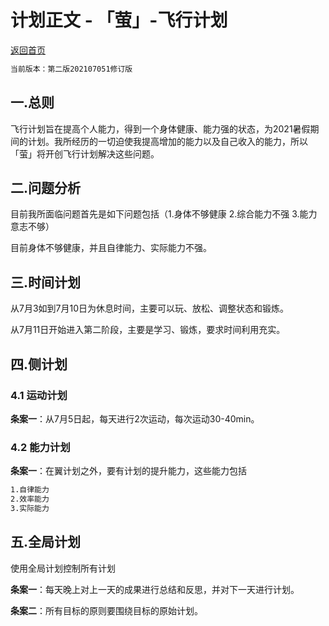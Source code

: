 # 计划正文 - 「萤」-飞行计划

[返回首页](../)

```markdown
当前版本：第二版202107051修订版
```

## 一.总则

飞行计划旨在提高个人能力，得到一个身体健康、能力强的状态，为2021暑假期间的计划。我所经历的一切迫使我提高增加的能力以及自己收入的能力，所以「萤」将开创飞行计划解决这些问题。

## 二.问题分析

目前我所面临问题首先是如下问题包括（1.身体不够健康 2.综合能力不强 3.能力意志不够）

目前身体不够健康，并且自律能力、实际能力不强。

## 三.时间计划

从7月3如到7月10日为休息时间，主要可以玩、放松、调整状态和锻炼。

从7月11日开始进入第二阶段，主要是学习、锻炼，要求时间利用充实。

## 四.侧计划

### 4.1 运动计划

**条案一**：从7月5日起，每天进行2次运动，每次运动30-40min。

### 4.2 能力计划

**条案一**：在翼计划之外，要有计划的提升能力，这些能力包括
```markdown
1.自律能力
2.效率能力
3.实际能力
```

## 五.全局计划

使用全局计划控制所有计划

**条案一**：每天晚上对上一天的成果进行总结和反思，并对下一天进行计划。

**条案二**：所有目标的原则要围绕目标的原始计划。
